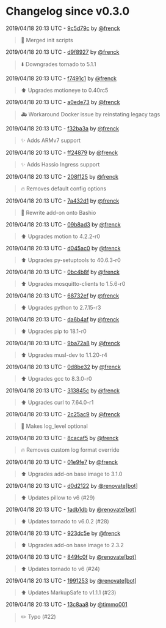 # Changelog since v0.3.0

2019/04/18 20:13 UTC - [9c5d79c](https://github.com/hassio-addons/addon-motioneye/commit/9c5d79c63e4ec807b4ee7b49f2f2074565d538a2) by [@frenck](https://github.com/frenck)
> :hammer: Merged init scripts 

2019/04/18 20:13 UTC - [d9f8927](https://github.com/hassio-addons/addon-motioneye/commit/d9f8927c7bb093c755df4709cf1dbbace070f0ec) by [@frenck](https://github.com/frenck)
> :arrow_down: Downgrades tornado to 5.1.1 

2019/04/18 20:13 UTC - [f7491c1](https://github.com/hassio-addons/addon-motioneye/commit/f7491c1beff802978f795c07b53145338e0e4e2d) by [@frenck](https://github.com/frenck)
> :arrow_up: Upgrades motioneye to 0.40rc5 

2019/04/18 20:13 UTC - [a0ede73](https://github.com/hassio-addons/addon-motioneye/commit/a0ede738a14f11251fc2ea632f782c4d7f945ffe) by [@frenck](https://github.com/frenck)
> :ambulance: Workaround Docker issue by reinstating legacy tags 

2019/04/18 20:13 UTC - [f32ba3a](https://github.com/hassio-addons/addon-motioneye/commit/f32ba3a5cb46bef84c37bb7c3935a9c6e94d5c5c) by [@frenck](https://github.com/frenck)
> :sparkles: Adds ARMv7 support 

2019/04/18 20:13 UTC - [ff24879](https://github.com/hassio-addons/addon-motioneye/commit/ff24879f52ae450712758ce61238977a3e7e266a) by [@frenck](https://github.com/frenck)
> :sparkles: Adds Hassio Ingress support 

2019/04/18 20:13 UTC - [208f125](https://github.com/hassio-addons/addon-motioneye/commit/208f125141eb4cb84dbda457f8b3090aafed1393) by [@frenck](https://github.com/frenck)
> :fire: Removes default config options 

2019/04/18 20:13 UTC - [7a432d1](https://github.com/hassio-addons/addon-motioneye/commit/7a432d18660df32b9441a5006197b5d346ad4593) by [@frenck](https://github.com/frenck)
> :hammer: Rewrite add-on onto Bashio 

2019/04/18 20:13 UTC - [09b8ad3](https://github.com/hassio-addons/addon-motioneye/commit/09b8ad3e2f146bf67b6075aea24f08b86da42e61) by [@frenck](https://github.com/frenck)
> :arrow_up: Upgrades motion to 4.2.2-r0 

2019/04/18 20:13 UTC - [d045ac0](https://github.com/hassio-addons/addon-motioneye/commit/d045ac03e97a4001beee36e076e9edce9dac645c) by [@frenck](https://github.com/frenck)
> :arrow_up: Upgrades py-setuptools to 40.6.3-r0 

2019/04/18 20:13 UTC - [0bc4b8f](https://github.com/hassio-addons/addon-motioneye/commit/0bc4b8fcf1ea15fe426bf9f0a6c98d2d50500d54) by [@frenck](https://github.com/frenck)
> :arrow_up: Upgrades mosquitto-clients to 1.5.6-r0 

2019/04/18 20:13 UTC - [68732ef](https://github.com/hassio-addons/addon-motioneye/commit/68732ef1327978e0d0703163a16cafadced34793) by [@frenck](https://github.com/frenck)
> :arrow_up: Upgrades python to 2.7.15-r3 

2019/04/18 20:13 UTC - [da6b4af](https://github.com/hassio-addons/addon-motioneye/commit/da6b4af92c079f3da3f302e087627fa4595cab6b) by [@frenck](https://github.com/frenck)
> :arrow_up: Upgrades pip to 18.1-r0 

2019/04/18 20:13 UTC - [9ba72a8](https://github.com/hassio-addons/addon-motioneye/commit/9ba72a8de131213fa0267f30ff32626e8919c96b) by [@frenck](https://github.com/frenck)
> :arrow_up: Upgrades musl-dev to 1.1.20-r4 

2019/04/18 20:13 UTC - [0d8be32](https://github.com/hassio-addons/addon-motioneye/commit/0d8be325ae4f7a59b2a4ab12fed6b7c9ea4e4988) by [@frenck](https://github.com/frenck)
> :arrow_up: Upgrades gcc to 8.3.0-r0 

2019/04/18 20:13 UTC - [313845c](https://github.com/hassio-addons/addon-motioneye/commit/313845cf9f1984d3405f8b7a0939da3135c92ecc) by [@frenck](https://github.com/frenck)
> :arrow_up: Upgrades curl to 7.64.0-r1 

2019/04/18 20:13 UTC - [2c25ac9](https://github.com/hassio-addons/addon-motioneye/commit/2c25ac9bffc18530bcc8191201dfbc64146fcb89) by [@frenck](https://github.com/frenck)
> :hammer: Makes log_level optional 

2019/04/18 20:13 UTC - [8cacaf5](https://github.com/hassio-addons/addon-motioneye/commit/8cacaf510bae98ff261d8ded10432f21f6106dba) by [@frenck](https://github.com/frenck)
> :fire: Removes custom log format override 

2019/04/18 20:13 UTC - [01e9fe7](https://github.com/hassio-addons/addon-motioneye/commit/01e9fe73387ccd858b3047d6d383a9e5f8e069ef) by [@frenck](https://github.com/frenck)
> :arrow_up: Upgrades add-on base image to 3.1.0 

2019/04/18 20:13 UTC - [d0d2122](https://github.com/hassio-addons/addon-motioneye/commit/d0d2122e573cb3a2d3d39d63f700e3b535ee1895) by [@renovate[bot]](https://github.com/apps/renovate)
> :arrow_up: Updates pillow to v6 (#29) 

2019/04/18 20:13 UTC - [1adb1db](https://github.com/hassio-addons/addon-motioneye/commit/1adb1db61396b6d08fa11fb56ec0bfd809348db6) by [@renovate[bot]](https://github.com/apps/renovate)
> :arrow_up: Updates tornado to v6.0.2 (#28) 

2019/04/18 20:13 UTC - [923dc5e](https://github.com/hassio-addons/addon-motioneye/commit/923dc5e68f739bb16979aa43af939783c8441cd8) by [@frenck](https://github.com/frenck)
> :arrow_up: Upgrades add-on base image to 2.3.2 

2019/04/18 20:13 UTC - [849fc0f](https://github.com/hassio-addons/addon-motioneye/commit/849fc0f6ce038d4d0ce88d6365b3ab1e8415175e) by [@renovate[bot]](https://github.com/apps/renovate)
> :arrow_up: Updates tornado to v6 (#24) 

2019/04/18 20:13 UTC - [1991253](https://github.com/hassio-addons/addon-motioneye/commit/19912539015608c76359ae64ade5aba93601f0ee) by [@renovate[bot]](https://github.com/apps/renovate)
> :arrow_up: Updates MarkupSafe to v1.1.1 (#23) 

2019/04/18 20:13 UTC - [13c8aa8](https://github.com/hassio-addons/addon-motioneye/commit/13c8aa822724d47adcade865d7a3ebf3c40df5b0) by [@timmo001](https://github.com/timmo001)
> :pencil2: Typo (#22) 

